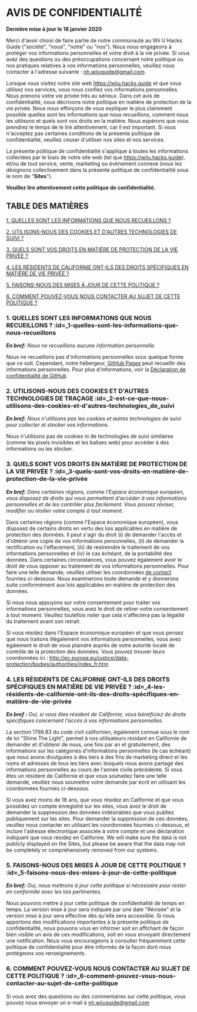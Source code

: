 # AVIS DE CONFIDENTIALITÉ

**Dernière mise à jour le 18 janvier 2020**


Merci d'avoir choisi de faire partie de notre communauté au Wii U Hacks Guide ("société", "nous", "notre" ou "nos"). Nous nous engageons à protéger vos informations personnelles et votre droit à la vie privée. Si vous avez des questions ou des préoccupations concernant notre politique ou nos pratiques relatives à vos informations personnelles, veuillez nous contacter à l'adresse suivante : nh.wiiuguide@gmail.com.

Lorsque vous visitez notre site web https://wiiu.hacks.guide et que vous utilisez nos services, vous nous confiez vos informations personnelles. Nous prenons votre vie privée très au sérieux. Dans cet avis de confidentialité, nous décrivons notre politique en matière de protection de la vie privée. Nous nous efforçons de vous expliquer le plus clairement possible quelles sont les informations que nous recueillons, comment nous les utilisons et quels sont vos droits en la matière. Nous espérons que vous prendrez le temps de le lire attentivement, car il est important. Si vous n'acceptez pas certaines conditions de la présente politique de confidentialité, veuillez cesser d'utiliser nos sites et nos services.

La présente politique de confidentialité s'applique à toutes les informations collectées par le biais de notre site web (tel que https://wiiu.hacks.guide), et/ou de tout service, vente, marketing ou événement connexe (nous les désignons collectivement dans la présente politique de confidentialité sous le nom de "**Sites**").

**Veuillez lire attentivement cette politique de confidentialité.**


## TABLE DES MATIÈRES

[1. QUELLES SONT LES INFORMATIONS QUE NOUS RECUEILLONS ?](privacy-policy?id=_1-what-information-do-we-collect)

[2. UTILISONS-NOUS DES COOKIES ET D'AUTRES TECHNOLOGIES DE SUIVI ?](privacy-policy?id=_2-do-we-use-cookies-and-other-tracking-technologies)

[3. QUELS SONT VOS DROITS EN MATIÈRE DE PROTECTION DE LA VIE PRIVÉE ?](privacy-policy?id=_3-what-are-your-privacy-rights)

[4. LES RÉSIDENTS DE CALIFORNIE ONT-ILS DES DROITS SPÉCIFIQUES EN MATIÈRE DE VIE PRIVÉE ?](privacy-policy?id=_4-do-california-residents-have-specific-privacy-rights)

[5. FAISONS-NOUS DES MISES À JOUR DE CETTE POLITIQUE ?](privacy-policy?id=_5-do-we-make-updates-to-this-policy)

[6. COMMENT POUVEZ-VOUS NOUS CONTACTER AU SUJET DE CETTE POLITIQUE ?](privacy-policy?id=_6-how-can-you-contact-us-about-this-policy)



### 1. QUELLES SONT LES INFORMATIONS QUE NOUS RECUEILLONS ? :id=_1-quelles-sont-les-informations-que-nous-recueillons

***En bref:*** *Nous ne recueillons aucune information personnelle.*

Nous ne recueillons pas d'informations personnelles sous quelque forme que ce soit. Cependant, notre hébergeur, [GitHub Pages](https://pages.github.com/) peut recueillir des informations personnelles. Pour plus d'informations, voir la [Déclaration de confidentialité de GitHub](https://help.github.com/en/github/site-policy/github-privacy-statement)


### 2. UTILISONS-NOUS DES COOKIES ET D'AUTRES TECHNOLOGIES DE TRAÇAGE :id=_2-est-ce-que-nous-utilisons-des-cookies-et-d'autres-technologies_de_suivi
***En bref:*** *Nous n'utilisons pas les cookies et autres technologies de suivi pour collecter et stocker vos informations.*

Nous n'utilisons pas de cookies ni de technologies de suivi similaires (comme les pixels invisibles et les balises web) pour accéder à des informations ou les stocker.


### 3. QUELS SONT VOS DROITS EN MATIÈRE DE PROTECTION DE LA VIE PRIVÉE ? :id=_3-quels-sont-vos-droits-en-matière-de-protection-de-la-vie-privée

***En bref:*** *Dans certaines régions, comme l'Espace économique européen, vous disposez de droits qui vous permettent d'accéder à vos informations personnelles et de les contrôler plus facilement. Vous pouvez réviser, modifier ou résilier votre compte à tout moment.*

Dans certaines régions (comme l'Espace économique européen), vous disposez de certains droits en vertu des lois applicables en matière de protection des données. Il peut s'agir du droit (i) de demander l'accès et d'obtenir une copie de vos informations personnelles, (ii) de demander la rectification ou l'effacement, (iii) de restreindre le traitement de vos informations personnelles et (iv) le cas échéant, de la portabilité des données. Dans certaines circonstances, vous pouvez également avoir le droit de vous opposer au traitement de vos informations personnelles. Pour faire une telle demande, veuillez utiliser les coordonnées [de contact](privacy-policy?id=_6-how-can-you-contact-us-about-this-policy) fournies ci-dessous. Nous examinerons toute demande et y donnerons suite conformément aux lois applicables en matière de protection des données.

Si nous nous appuyons sur votre consentement pour traiter vos informations personnelles, vous avez le droit de retirer votre consentement à tout moment. Veuillez toutefois noter que cela n'affectera pas la légalité du traitement avant son retrait.

Si vous résidez dans l'Espace économique européen et que vous pensez que nous traitons illégalement vos informations personnelles, vous avez également le droit de vous plaindre auprès de votre autorité locale de contrôle de la protection des données. Vous pouvez trouver leurs coordonnées ici : http://ec.europa.eu/justice/data-protection/bodies/authorities/index_fr.htm


### 4. LES RÉSIDENTS DE CALIFORNIE ONT-ILS DES DROITS SPÉCIFIQUES EN MATIÈRE DE VIE PRIVÉE ? :id=_4-les-résidents-de-californie-ont-ils-des-droits-spécifiques-en-matière-de-vie-privée

***En bref :*** *Oui, si vous êtes résident de Californie, vous bénéficiez de droits spécifiques concernant l'accès à vos informations personnelles.*

La section 1798.83 du code civil californien, également connue sous le nom de loi "Shine The Light", permet à nos utilisateurs résidant en Californie de demander et d'obtenir de nous, une fois par an et gratuitement, des informations sur les catégories d'informations personnelles (le cas échéant) que nous avons divulguées à des tiers à des fins de marketing direct et les noms et adresses de tous les tiers avec lesquels nous avons partagé des informations personnelles au cours de l'année civile précédente. Si vous êtes un résident de Californie et que vous souhaitez faire une telle demande, veuillez nous soumettre votre demande par écrit en utilisant les coordonnées fournies ci-dessous.

Si vous avez moins de 18 ans, que vous résidez en Californie et que vous possédez un compte enregistré sur les sites, vous avez le droit de demander la suppression des données indésirables que vous publiez publiquement sur les sites. Pour demander la suppression de ces données, veuillez nous contacter en utilisant les coordonnées fournies ci-dessous, et inclure l'adresse électronique associée à votre compte et une déclaration indiquant que vous résidez en Californie. We will make sure the data is not publicly displayed on the Sites, but please be aware that the data may not be completely or comprehensively removed from our systems.


### 5. FAISONS-NOUS DES MISES À JOUR DE CETTE POLITIQUE ? :id=_5-faisons-nous-des-mises-à-jour-de-cette-politique

***En bref:*** *Oui, nous mettrons à jour cette politique si nécessaire pour rester en conformité avec les lois pertinentes.*

Nous pouvons mettre à jour cette politique de confidentialité de temps en temps. La version mise à jour sera indiquée par une date "Révisée" et la version mise à jour sera effective dès qu'elle sera accessible. Si nous apportons des modifications importantes à la présente politique de confidentialité, nous pouvons vous en informer soit en affichant de façon bien visible un avis de ces modifications, soit en vous envoyant directement une notification. Nous vous encourageons à consulter fréquemment cette politique de confidentialité pour être informés de la façon dont nous protégeons vos renseignements.


### 6. COMMENT POUVEZ-VOUS NOUS CONTACTER AU SUJET DE CETTE POLITIQUE ? :id=_6-comment-pouvez-vous-nous-contacter-au-sujet-de-cette-politique

Si vous avez des questions ou des commentaires sur cette politique, vous pouvez nous envoyer un e-mail à nh.wiiuguide@gmail.com